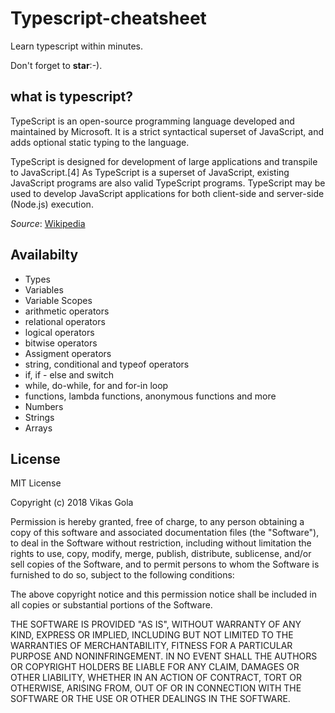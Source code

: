 # Typescript-cheatsheet

Learn typescript within minutes.

Don't forget to **star**:-).

## what is typescript? 

TypeScript is an open-source programming language developed and maintained by Microsoft. It is a strict syntactical superset of JavaScript, and adds optional static typing to the language.

TypeScript is designed for development of large applications and transpile to JavaScript.[4] As TypeScript is a superset of JavaScript, existing JavaScript programs are also valid TypeScript programs. TypeScript may be used to develop JavaScript applications for both client-side and server-side (Node.js) execution.

*Source*: [Wikipedia](https://en.wikipedia.org/wiki/TypeScript)

## Availabilty

- Types
- Variables
- Variable Scopes
- arithmetic operators
- relational operators
- logical operators
- bitwise operators
- Assigment operators
- string, conditional and typeof operators
- if, if - else and switch
- while, do-while, for and for-in loop
- functions, lambda functions, anonymous functions and more
- Numbers
- Strings
- Arrays

## License

MIT License

Copyright (c) 2018 Vikas Gola

Permission is hereby granted, free of charge, to any person obtaining a copy
of this software and associated documentation files (the "Software"), to deal
in the Software without restriction, including without limitation the rights
to use, copy, modify, merge, publish, distribute, sublicense, and/or sell
copies of the Software, and to permit persons to whom the Software is
furnished to do so, subject to the following conditions:

The above copyright notice and this permission notice shall be included in all
copies or substantial portions of the Software.

THE SOFTWARE IS PROVIDED "AS IS", WITHOUT WARRANTY OF ANY KIND, EXPRESS OR
IMPLIED, INCLUDING BUT NOT LIMITED TO THE WARRANTIES OF MERCHANTABILITY,
FITNESS FOR A PARTICULAR PURPOSE AND NONINFRINGEMENT. IN NO EVENT SHALL THE
AUTHORS OR COPYRIGHT HOLDERS BE LIABLE FOR ANY CLAIM, DAMAGES OR OTHER
LIABILITY, WHETHER IN AN ACTION OF CONTRACT, TORT OR OTHERWISE, ARISING FROM,
OUT OF OR IN CONNECTION WITH THE SOFTWARE OR THE USE OR OTHER DEALINGS IN THE
SOFTWARE.
